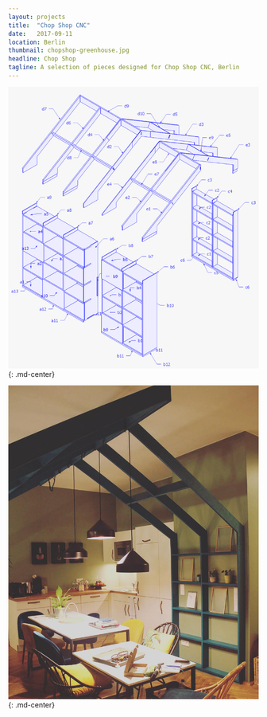 ```yaml
---
layout: projects
title:  "Chop Shop CNC"
date:   2017-09-11
location: Berlin
thumbnail: chopshop-greenhouse.jpg
headline: Chop Shop
tagline: A selection of pieces designed for Chop Shop CNC, Berlin
---
```


![alt text](/assets/imgs/professional/chopshop-greenhouse-parts.jpg)
{: .md-center}

![alt text](/assets/imgs/professional/chopshop-greenhouse.jpg)
{: .md-center}
